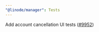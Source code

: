```yaml
---
"@linode/manager": Tests
---
```


Add account cancellation UI tests ([#9952](https://github.com/linode/manager/pull/9952))
